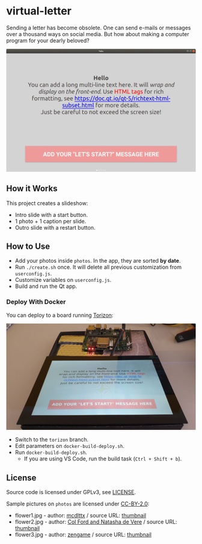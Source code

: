 # virtual-letter

Sending a letter has become obsolete. One can send e-mails or messages over a
thousand ways on social media. But how about making a computer program for your
dearly beloved?

![app gif](screenshots/screenshot-app.gif)

## How it Works

This project creates a slideshow:

* Intro slide with a start button.
* 1 photo + 1 caption per slide.
* Outro slide with a restart button.

## How to Use

* Add your photos inside `photos`. In the app, they are sorted **by date**.
* Run `./create.sh` once. It will delete all previous customization from `userconfig.js`.
* Customize variables on `userconfig.js`.
* Build and run the Qt app.

### Deploy With Docker

You can deploy to a board running [Torizon](https://www.toradex.com/operating-systems/torizon):

![board gif](screenshots/screenshot-board.gif)

* Switch to the `torizon` branch.
* Edit parameters on `docker-build-deploy.sh`.
* Run `docker-build-deploy.sh`.
    * If you are using VS Code, run the build task (`Ctrl + Shift + b`).

## License

Source code is licensed under GPLv3, see [LICENSE](LICENSE).

Sample pictures on `photos` are licensed under [CC-BY-2.0](https://creativecommons.org/licenses/by/2.0/):

* flower1.jpg - author: [mcdlttx](https://www.flickr.com/people/mcdlttx/) / source URL: [thumbnail](https://c7.staticflickr.com/6/5169/5252468855_1acbf960ba_z.jpg)
* flower2.jpg - author: [Col Ford and Natasha de Vere](https://www.flickr.com/people/col_and_tasha/) / source URL: [thumbnail](https://c3.staticflickr.com/6/5024/5649019860_6d6ffd3691_z.jpg)
* flower3.jpg - author: [zengame](https://www.flickr.com/people/zengame/) / source URL: [thumbnail](https://c6.staticflickr.com/8/7366/16278903648_e6f2c2eed1_z.jpg)